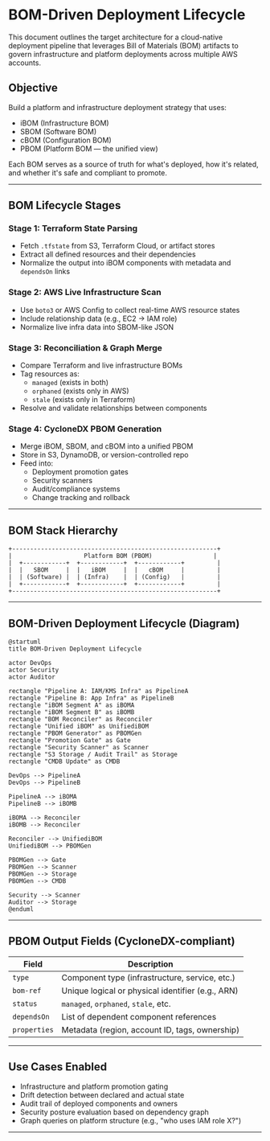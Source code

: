# BOM-Driven Deployment Lifecycle

This document outlines the target architecture for a cloud-native deployment pipeline that leverages Bill of Materials (BOM) artifacts to govern infrastructure and platform deployments across multiple AWS accounts.

## Objective

Build a platform and infrastructure deployment strategy that uses:

- iBOM (Infrastructure BOM)
- SBOM (Software BOM)
- cBOM (Configuration BOM)
- PBOM (Platform BOM — the unified view)

Each BOM serves as a source of truth for what's deployed, how it's related, and whether it's safe and compliant to promote.

---

## BOM Lifecycle Stages

### Stage 1: Terraform State Parsing

- Fetch `.tfstate` from S3, Terraform Cloud, or artifact stores
- Extract all defined resources and their dependencies
- Normalize the output into iBOM components with metadata and `dependsOn` links

### Stage 2: AWS Live Infrastructure Scan

- Use `boto3` or AWS Config to collect real-time AWS resource states
- Include relationship data (e.g., EC2 -> IAM role)
- Normalize live infra data into SBOM-like JSON

### Stage 3: Reconciliation & Graph Merge

- Compare Terraform and live infrastructure BOMs
- Tag resources as:
  - `managed` (exists in both)
  - `orphaned` (exists only in AWS)
  - `stale` (exists only in Terraform)
- Resolve and validate relationships between components

### Stage 4: CycloneDX PBOM Generation

- Merge iBOM, SBOM, and cBOM into a unified PBOM
- Store in S3, DynamoDB, or version-controlled repo
- Feed into:
  - Deployment promotion gates
  - Security scanners
  - Audit/compliance systems
  - Change tracking and rollback

---

## BOM Stack Hierarchy

```
+---------------------------------------------------------+
|                    Platform BOM (PBOM)                 |
|  +------------+  +------------+  +------------+         |
|  |   SBOM     |  |   iBOM     |  |   cBOM     |         |
|  | (Software) |  | (Infra)    |  | (Config)   |         |
|  +------------+  +------------+  +------------+         |
+---------------------------------------------------------+
```

---

## BOM-Driven Deployment Lifecycle (Diagram)

```puml
@startuml
title BOM-Driven Deployment Lifecycle

actor DevOps
actor Security
actor Auditor

rectangle "Pipeline A: IAM/KMS Infra" as PipelineA
rectangle "Pipeline B: App Infra" as PipelineB
rectangle "iBOM Segment A" as iBOMA
rectangle "iBOM Segment B" as iBOMB
rectangle "BOM Reconciler" as Reconciler
rectangle "Unified iBOM" as UnifiediBOM
rectangle "PBOM Generator" as PBOMGen
rectangle "Promotion Gate" as Gate
rectangle "Security Scanner" as Scanner
rectangle "S3 Storage / Audit Trail" as Storage
rectangle "CMDB Update" as CMDB

DevOps --> PipelineA
DevOps --> PipelineB

PipelineA --> iBOMA
PipelineB --> iBOMB

iBOMA --> Reconciler
iBOMB --> Reconciler

Reconciler --> UnifiediBOM
UnifiediBOM --> PBOMGen

PBOMGen --> Gate
PBOMGen --> Scanner
PBOMGen --> Storage
PBOMGen --> CMDB

Security --> Scanner
Auditor --> Storage
@enduml
```

---

## PBOM Output Fields (CycloneDX-compliant)

| Field        | Description                                      |
|--------------|--------------------------------------------------|
| `type`       | Component type (infrastructure, service, etc.)   |
| `bom-ref`    | Unique logical or physical identifier (e.g., ARN)|
| `status`     | `managed`, `orphaned`, `stale`, etc.             |
| `dependsOn`  | List of dependent component references           |
| `properties` | Metadata (region, account ID, tags, ownership)   |

---

## Use Cases Enabled

- Infrastructure and platform promotion gating
- Drift detection between declared and actual state
- Audit trail of deployed components and owners
- Security posture evaluation based on dependency graph
- Graph queries on platform structure (e.g., "who uses IAM role X?")

---
